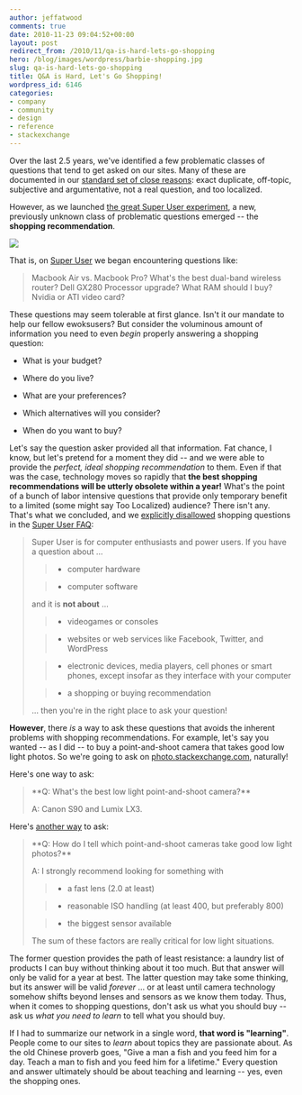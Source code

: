 ```yaml
---
author: jeffatwood
comments: true
date: 2010-11-23 09:04:52+00:00
layout: post
redirect_from: /2010/11/qa-is-hard-lets-go-shopping
hero: /blog/images/wordpress/barbie-shopping.jpg
slug: qa-is-hard-lets-go-shopping
title: Q&A is Hard, Let's Go Shopping!
wordpress_id: 6146
categories:
- company
- community
- design
- reference
- stackexchange
---
```


Over the last 2.5 years, we've identified a few problematic classes of questions that tend to get asked on our sites. Many of these are documented in our [standard set of close reasons](http://blog.stackoverflow.com/2010/10/new-question-migration-paths/): exact duplicate, off-topic, subjective and argumentative, not a real question, and too localized.

However, as we launched [the great Super User experiment](http://superuser.com/), a new, previously unknown class of problematic questions emerged -- the **shopping recommendation**.

![](/blog/images/wordpress/barbie-shopping.jpg)

That is, on [Super User](http://superuser.com/) we began encountering questions like:


<blockquote>Macbook Air vs. Macbook Pro?
What's the best dual-band wireless router?
Dell GX280 Processor upgrade?
What RAM should I buy?
Nvidia or ATI video card?</blockquote>


These questions may seem tolerable at first glance. Isn't it our mandate to help our fellow ewoksusers? But consider the voluminous amount of information you need to even _begin_ properly answering a shopping question:



	
  * What is your budget?

	
  * Where do you live?

	
  * What are your preferences?

	
  * Which alternatives will you consider?

	
  * When do you want to buy?


Let's say the question asker provided all that information. Fat chance, I know, but let's pretend for a moment they did -- and we were able to provide the _perfect, ideal shopping recommendation_ to them. Even if that was the case, technology moves so rapidly that **the best shopping recommendations will be utterly obsolete within a year!** What's the point of a bunch of labor intensive questions that provide only temporary benefit to a limited (some might say Too Localized) audience? There isn't any. That's what we concluded, and we [explicitly disallowed](http://meta.superuser.com/questions/1103/should-we-add-a-no-shopping-recommendation-clause-to-the-super-user-faq) shopping questions in the [Super User FAQ](http://superuser.com/faq):


<blockquote>Super User is for computer enthusiasts and power users. If you have a question about …

> 
> 
	
>   * computer hardware
> 
	
>   * computer software
> 

and it is **not about** …

> 
> 
	
>   * videogames or consoles
> 
	
>   * websites or web services like Facebook, Twitter, and WordPress
> 
	
>   * electronic devices, media players, cell phones or smart phones, except insofar as they interface with your computer
> 
	
>   * a shopping or buying recommendation 
> 

… then you're in the right place to ask your question!</blockquote>




**However**, there _is_ a way to ask these questions that avoids the inherent problems with shopping recommendations. For example, let's say you wanted -- as I did -- to buy a point-and-shoot camera that takes good low light photos. So we're going to ask on [photo.stackexchange.com](http://photo.stackexchange.com), naturally!

Here's one way to ask:


<blockquote>**Q: What's the best low light point-and-shoot camera?**

A: Canon S90 and Lumix LX3.</blockquote>


Here's [another way](http://photo.stackexchange.com/questions/1373/what-point-and-shoots-are-good-in-low-light-conditions) to ask:


<blockquote>**Q: How do I tell which point-and-shoot cameras take good low light photos?**

A: I strongly recommend looking for something with

> 
> 
	
>   * a fast lens (2.0 at least)
> 
	
>   * reasonable ISO handling (at least 400, but preferably 800)
> 
	
>   * the biggest sensor available
> 

The sum of these factors are really critical for low light situations.</blockquote>


The former question provides the path of least resistance: a laundry list of products I can buy without thinking about it too much. But that answer will only be valid for a year at best. The latter question may take some thinking, but its answer will be valid _forever_ … or at least until camera technology somehow shifts beyond lenses and sensors as we know them today. Thus, when it comes to shopping questions, don't ask us what you should buy -- ask us _what you need to learn_ to tell what you should buy.

If I had to summarize our network in a single word, **that word is "learning"**. People come to our sites to _learn_ about topics they are passionate about. As the old Chinese proverb goes, "Give a man a fish and you feed him for a day. Teach a man to fish and you feed him for a lifetime." Every question and answer ultimately should be about teaching and learning -- yes, even the shopping ones.
